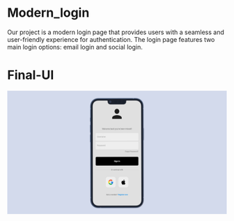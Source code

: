 # Modern_login

Our project is a modern login page that provides users with a seamless and user-friendly experience for authentication. The login page features two main login options: email login and social login.

# Final-UI
![App UI](loginUi.png)
